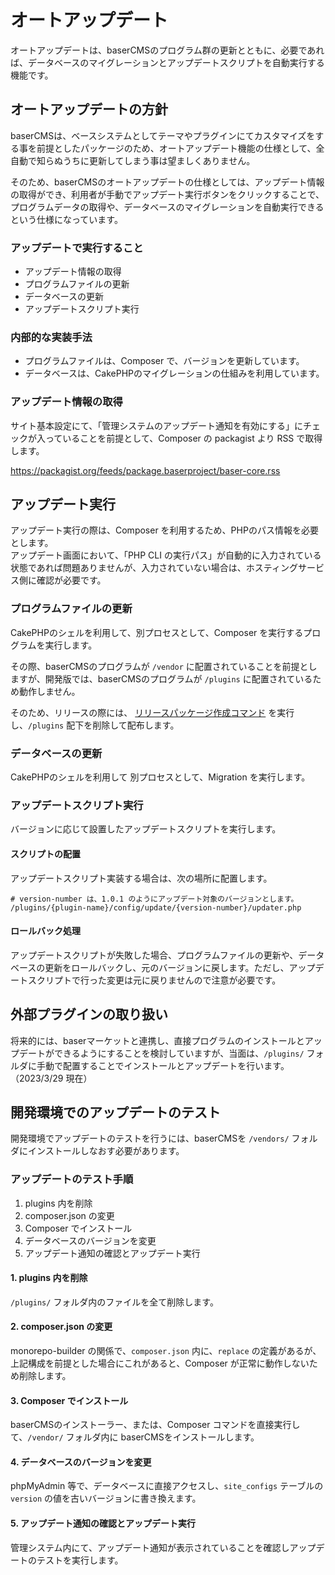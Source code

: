 # オートアップデート

オートアップデートは、baserCMSのプログラム群の更新とともに、必要であれば、データベースのマイグレーションとアップデートスクリプトを自動実行する機能です。

## オートアップデートの方針
baserCMSは、ベースシステムとしてテーマやプラグインにてカスタマイズをする事を前提としたパッケージのため、オートアップデート機能の仕様として、全自動で知らぬうちに更新してしまう事は望ましくありません。

そのため、baserCMSのオートアップデートの仕様としては、アップデート情報の取得ができ、利用者が手動でアップデート実行ボタンをクリックすることで、プログラムデータの取得や、データベースのマイグレーションを自動実行できるという仕様になっています。

### アップデートで実行すること
- アップデート情報の取得
- プログラムファイルの更新
- データベースの更新
- アップデートスクリプト実行

### 内部的な実装手法
- プログラムファイルは、Composer で、バージョンを更新しています。
- データベースは、CakePHPのマイグレーションの仕組みを利用しています。

### アップデート情報の取得
サイト基本設定にて、「管理システムのアップデート通知を有効にする」にチェックが入っていることを前提として、Composer の packagist より RSS で取得します。

https://packagist.org/feeds/package.baserproject/baser-core.rss


## アップデート実行
アップデート実行の際は、Composer を利用するため、PHPのパス情報を必要とします。  
アップデート画面において、「PHP CLI の実行パス」が自動的に入力されている状態であれば問題ありませんが、入力されていない場合は、ホスティングサービス側に確認が必要です。

### プログラムファイルの更新
CakePHPのシェルを利用して、別プロセスとして、Composer を実行するプログラムを実行します。

その際、baserCMSのプログラムが `/vendor` に配置されていることを前提としますが、開発版では、baserCMSのプログラムが `/plugins` に配置されているため動作しません。
  
そのため、リリースの際には、 [リリースパッケージ作成コマンド](../../functions/baser-core/create_release) を実行し、`/plugins` 配下を削除して配布します。
　
### データベースの更新
CakePHPのシェルを利用して 別プロセスとして、Migration を実行します。 
　
### アップデートスクリプト実行
バージョンに応じて設置したアップデートスクリプトを実行します。

#### スクリプトの配置
アップデートスクリプト実装する場合は、次の場所に配置します。
```shell
# version-number は、1.0.1 のようにアップデート対象のバージョンとします。
/plugins/{plugin-name}/config/update/{version-number}/updater.php
```

#### ロールバック処理
アップデートスクリプトが失敗した場合、プログラムファイルの更新や、データベースの更新をロールバックし、元のバージョンに戻します。ただし、アップデートスクリプトで行った変更は元に戻りませんので注意が必要です。

## 外部プラグインの取り扱い
将来的には、baserマーケットと連携し、直接プログラムのインストールとアップデートができるようにすることを検討していますが、当面は、`/plugins/` フォルダに手動で配置することでインストールとアップデートを行います。（2023/3/29 現在）


## 開発環境でのアップデートのテスト
開発環境でアップデートのテストを行うには、baserCMSを `/vendors/` フォルダにインストールしなおす必要があります。

### アップデートのテスト手順

1. plugins 内を削除
2. composer.json の変更
3. Composer でインストール
4. データベースのバージョンを変更
5. アップデート通知の確認とアップデート実行

#### 1. plugins 内を削除
`/plugins/` フォルダ内のファイルを全て削除します。

#### 2. composer.json の変更
monorepo-builder の関係で、`composer.json` 内に、`replace` の定義があるが、上記構成を前提とした場合にこれがあると、Composer が正常に動作しないため削除します。

#### 3. Composer でインストール
baserCMSのインストーラー、または、Composer コマンドを直接実行して、`/vendor/` フォルダ内に baserCMSをインストールします。

#### 4. データベースのバージョンを変更
phpMyAdmin 等で、データベースに直接アクセスし、`site_configs` テーブルの `version` の値を古いバージョンに書き換えます。

#### 5. アップデート通知の確認とアップデート実行
管理システム内にて、アップデート通知が表示されていることを確認しアップデートのテストを実行します。 
